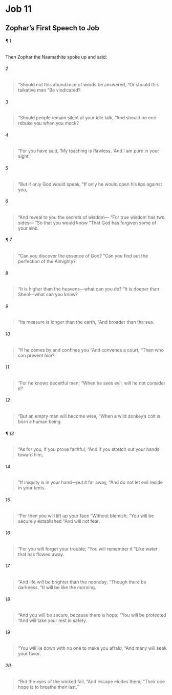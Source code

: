 # Job 11
## Zophar’s First Speech to Job
###### ¶ 1
Then Zophar the Naamathite spoke up and said:
###### 2
> “Should not this abundance of words be answered,
> “Or should this talkative man
> “Be vindicated?
###### 3
> “Should people remain silent at your idle talk,
> “And should no one rebuke you when you mock?
###### 4
> “For you have said, ‘My teaching is flawless,
> ‘And I am pure in your sight.’
###### 5
> “But if only God would speak,
> “If only he would open his lips against you,
###### 6
> “And reveal to you the secrets of wisdom—
> “For true wisdom has two sides—
> “So that you would know
> “That God has forgiven some of your sins.
###### ¶ 7
> “Can you discover the essence of God?
> “Can you find out the perfection of the Almighty?
###### 8
> “It is higher than the heavens—what can you do?
> “It is deeper than Sheol—what can you know?
###### 9
> “Its measure is longer than the earth,
> “And broader than the sea.
###### 10
> “If he comes by and confines you
> “And convenes a court,
> “Then who can prevent him?
###### 11
> “For he knows deceitful men;
> “When he sees evil, will he not consider it?
###### 12
> “But an empty man will become wise,
> “When a wild donkey’s colt is born a human being.
###### ¶ 13
> “As for you, if you prove faithful,
> “And if you stretch out your hands toward him,
###### 14
> “If iniquity is in your hand—put it far away,
> “And do not let evil reside in your tents.
###### 15
> “For then you will lift up your face
> “Without blemish;
> “You will be securely established
> “And will not fear.
###### 16
> “For you will forget your trouble;
> “You will remember it
> “Like water that has flowed away.
###### 17
> “And life will be brighter than the noonday;
> “Though there be darkness,
> “It will be like the morning.
###### 18
> “And you will be secure, because there is hope;
> “You will be protected
> “And will take your rest in safety.
###### 19
> “You will lie down with no one to make you afraid,
> “And many will seek your favor.
###### 20
> “But the eyes of the wicked fail,
> “And escape eludes them;
> “Their one hope is to breathe their last.”
